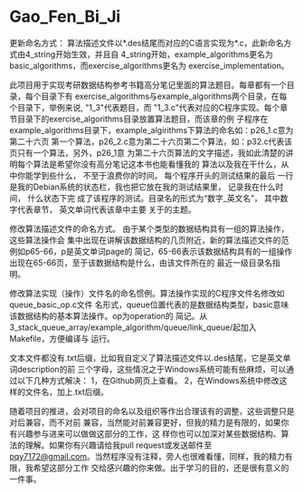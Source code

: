 # Gao_Fen_Bi_Ji

更新命名方式：
算法描述文件以*.des结尾而对应的C语言实现为*.c，此新命名方式由4_string开始生效，并且自
4_string开始，example_algorithms更名为basic_algorithms，而exercise_algorithms更名为
exercise_implementation。

此项目用于实现考研数据结构参考书籍高分笔记里面的算法题目。每章都有一个目录，每个目录下有
exercise_algorithms与example_algorithms两个目录，在每个目录下，举例来说, "1_3"代表题目，而
"1_3.c"代表对应的C程序实现。每个章节目录下的exercise_algorithms目录放置算法题目，而该章的例
子程序在example_algorithms目录下，example_algirithms下算法的命名如：p26_1.c意为第二十六页
第一个算法，p26_2.c意为第二十六页第二个算法，如：p32.c代表该页只有一个算法，另外，p26_1意
为第二十六页算法的文字描述，我如此清楚的讲明每个算法是希望你没有高分笔记这本书也能看懂我的
算法以及我在干什么，从中你能学到些什么， 不至于浪费你的时间。 每个程序开头的测试结果的最后
一行是我的Debian系统的状态栏，我也把它放在我的测试结果里， 记录我在什么时间， 什么状态下完
成了该程序的测试。目录名的形式为“数字_英文名”， 其中数字代表章节， 英文单词代表该章中主要
关于的主题。

修改算法描述文件的命名方式。 由于某个类型的数据结构具有一组的算法操作，这些算法操作会
集中出现在讲解该数据结构的几页附近，新的算法描述文件的范例如p65-66，p是英文单词page的
简记，65-66表示该数据结构具有的一组操作出现在65-66页，至于该数据结构是什么，由该文件所在的
最近一级目录名指明。

修改算法实现（操作）文件名的命名惯例。算法操作实现的C程序文件名修改如queue_basic_op.c文件
名形式，queue位置代表的是数据结构类型，basic意味该数据结构的基本算法操作。op为operation的
简记。从3_stack_queue_array/example_algorithm/queue/link_queue/起加入Makefile，方便编译与
运行。

文本文件都没有.txt后缀，比如我自定义了算法描述文件以.des结尾，它是英文单词description的前
三个字母，这些情况之于Windows系统可能有些麻烦，可以通过以下几种方式解决：
1，在Github网页上查看。
2，在Windows系统中修改这样的文件名，加上.txt后缀。

随着项目的推进，会对项目的命名以及组织等作出合理该有的调整，这些调整只是对后兼容，而不对前
兼容，当然能对前兼容更好，但我的精力是有限的，如果你有兴趣参与进来可以做做这部分的工作，这
样你也可以加深对某些数据结构、算法的理解。如果你有兴趣请给我pull request或发送邮件至
pqy7172@gmail.com。当然程序没有注释，旁人也很难看懂，同样，我的精力有限，我希望这部分工作
交给感兴趣的你来做。出于学习的目的，还是很有意义的一件事。
